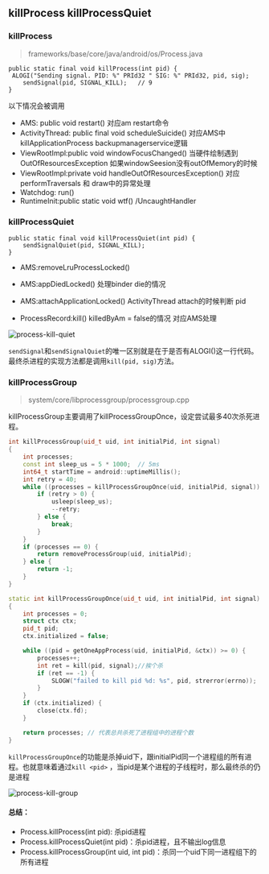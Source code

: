 ## killProcess   killProcessQuiet



### killProcess

> frameworks/base/core/java/android/os/Process.java

```
public static final void killProcess(int pid) {
 ALOGI("Sending signal. PID: %" PRId32 " SIG: %" PRId32, pid, sig);
    sendSignal(pid, SIGNAL_KILL);   // 9
}
```

以下情况会被调用

- AMS: public void restart()  对应am restart命令
- ActivityThread: public final void scheduleSuicide()  对应AMS中killApplicationProcess  backupmanagerservice逻辑
- ViewRootImpl:public void windowFocusChanged()  当硬件绘制遇到OutOfResourcesException 如果windowSeesion没有outOfMemory的时候
- ViewRootImpl:private void handleOutOfResourcesException()   对应performTraversals 和 draw中的异常处理
- Watchdog: run()  
- RuntimeInit:public static void wtf() /UncaughtHandler

### killProcessQuiet

```
public static final void killProcessQuiet(int pid) {
    sendSignalQuiet(pid, SIGNAL_KILL);
}
```

- AMS:removeLruProcessLocked()  

- AMS:appDiedLocked()    处理binder die的情况
- AMS:attachApplicationLocked()     ActivityThread attach的时候判断 pid
- ProcessRecord:kill()             killedByAm = false的情况   对应AMS处理

![process-kill-quiet](http://gityuan.com/images/android-process/process-kill-quiet.jpg)

`sendSignal`和`sendSignalQuiet`的唯一区别就是在于是否有ALOGI()这一行代码。最终杀进程的实现方法都是调用`kill(pid, sig)`方法。



### killProcessGroup

> system/core/libprocessgroup/processgroup.cpp

killProcessGroup主要调用了killProcessGroupOnce，设定尝试最多40次杀死进程。

```cpp
int killProcessGroup(uid_t uid, int initialPid, int signal)
{
    int processes;
    const int sleep_us = 5 * 1000;  // 5ms
    int64_t startTime = android::uptimeMillis();
    int retry = 40;
    while ((processes = killProcessGroupOnce(uid, initialPid, signal)) > 0) {
        if (retry > 0) {
            usleep(sleep_us);
            --retry;
        } else {
            break;
        }
    }
    if (processes == 0) {
        return removeProcessGroup(uid, initialPid);
    } else {
        return -1;
    }
}
```



```cpp
static int killProcessGroupOnce(uid_t uid, int initialPid, int signal)
{
    int processes = 0;
    struct ctx ctx;
    pid_t pid;
    ctx.initialized = false;

    while ((pid = getOneAppProcess(uid, initialPid, &ctx)) >= 0) {
        processes++;
        int ret = kill(pid, signal);//挨个杀
        if (ret == -1) {
            SLOGW("failed to kill pid %d: %s", pid, strerror(errno));
        }
    }
    if (ctx.initialized) {
        close(ctx.fd);
    }

    return processes; // 代表总共杀死了进程组中的进程个数
}
```

`killProcessGroupOnce`的功能是杀掉uid下，跟initialPid同一个进程组的所有进程。也就意味着通过`kill <pid>` ，当pid是某个进程的子线程时，那么最终杀的仍是进程

![process-kill-group](http://gityuan.com/images/android-process/process-kill-group.jpg)

#### 总结：

- Process.killProcess(int pid): 杀pid进程
- Process.killProcessQuiet(int pid)：杀pid进程，且不输出log信息
- Process.killProcessGroup(int uid, int pid)：杀同一个uid下同一进程组下的所有进程